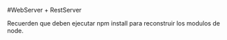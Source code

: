 #WebServer + RestServer

Recuerden que deben ejecutar npm install para reconstruir los modulos de node.